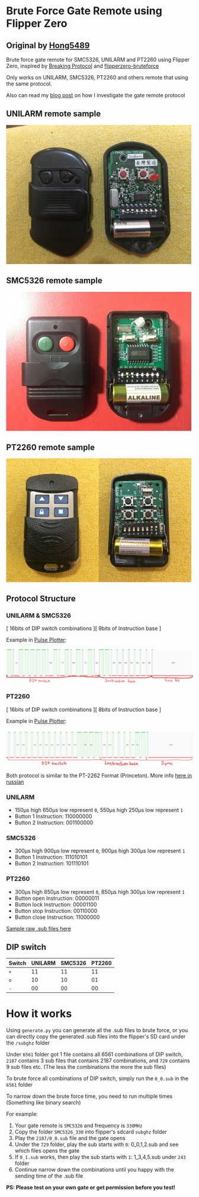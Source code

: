 # Brute Force Gate Remote using Flipper Zero
## Original by [Hong5489](https://github.com/Hong5489/flipperzero-gate-bruteforce)

Brute force gate remote for SMC5326, UNILARM and PT2260 using Flipper Zero, inspired by [Breaking Protocol](https://medium.com/csg-govtech/breaking-protocol-d3988fa85eef) and [flipperzero-bruteforce](https://github.com/tobiabocchi/flipperzero-bruteforce)

Only works on UNILARM, SMC5326, PT2260 and others remote that using the same protocol.

Also can read my [blog post](https://hong5489.github.io/2022-09-23-gate-protocol/) on how I investigate the gate remote protocol

## UNILARM remote sample

<img src="unilarm.JPG" width="500">

## SMC5326 remote sample

<img src="smc5326.JPG" width="500">

## PT2260 remote sample

<img src="PT2260_front.jpg" width="250"><img src="PT2260_inside.jpg" width="250">

## Protocol Structure

### UNILARM & SMC5326

[ 16bits of DIP switch combinations ][ 9bits of Instruction base ]

Example in [Pulse Plotter](https://my.flipp.dev/pulse-plotter): 

![protocol](protocol.png)

### PT2260

[ 16bits of DIP switch combinations ][ 8bits of Instruction base ]

Example in [Pulse Plotter](https://my.flipp.dev/pulse-plotter): 

![protocol](PT2260_protocol.png)

Both protocol is similar to the PT-2262 Format (Princeton). More info [here in russian](https://phreakerclub.com/447)

### UNILARM
- 150μs high 650μs low represent `0`, 550μs high 250μs low represent `1`
- Button 1 Instruction: 110000000
- Button 2 Instruction: 001100000

### SMC5326
- 300μs high 900μs low represent `0`, 900μs high 300μs low represent `1`
- Button 1 Instruction: 111010101
- Button 2 Instruction: 101110101

### PT2260
- 300μs high 850μs low represent `0`, 850μs high 300μs low represent `1`
- Button open Instruction: 00000011
- Button lock Instruction: 00001100
- Button stop Instruction: 00110000
- Button close Instruction: 11000000

[Sample raw .sub files here](raw_sample)

## DIP switch

Switch | UNILARM | SMC5326 | PT2260
---|---|---|---
`+` | 11 | 11 | 11
`o` | 10 | 10 | 01
`-` | 00 | 00 | 00

# How it works

Using `generate.py` you can generate all the .sub files to brute force, or you can directly copy the generated .sub files into the flipper's SD card under the `/subghz` folder

Under `6561` folder got 1 file contains all 6561 combinations of DIP switch, `2187` contains 3 sub files that contains 2187 combinations, and `729` contains 9 sub files etc. (The less the combinations the more the sub files)

To brute force all combinations of DIP switch, simply run the `0_0.sub` in the `6561` folder

To narrow down the brute force time, you need to run multiple times (Something like binary search)

For example:

1. Your gate remote is `SMC5326` and frequency is `330MHz`
2. Copy the folder `SMC5326_330` into flipper's sdcard `subghz` folder
3. Play the `2187/0_0.sub` file and the gate opens
4. Under the `729` folder, play the sub starts with `0`: 0_0,1,2.sub and see which files opens the gate
5. If `0_1.sub` works, then play the sub starts with `1`: 1_3,4,5.sub under `243` folder 
6. Continue narrow down the combinations until you happy with the sending time of the .sub file

**PS: Please test on your own gate or get permission before you test!**
